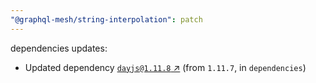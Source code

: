 ```yaml
---
"@graphql-mesh/string-interpolation": patch
---
```

dependencies updates:
  - Updated dependency [`dayjs@1.11.8` ↗︎](https://www.npmjs.com/package/dayjs/v/1.11.8) (from `1.11.7`, in `dependencies`)
